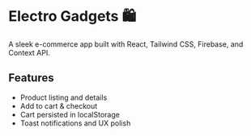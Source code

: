 # Electro Gadgets 🛍️

A sleek e-commerce app built with React, Tailwind CSS, Firebase, and Context API.

## Features
- Product listing and details
- Add to cart & checkout
- Cart persisted in localStorage
- Toast notifications and UX polish
